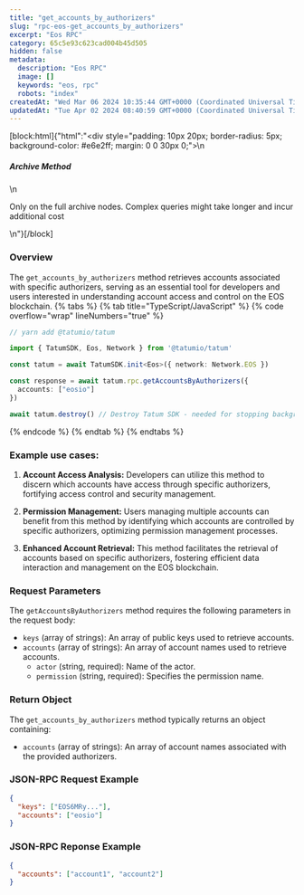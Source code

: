 ```yaml
---
title: "get_accounts_by_authorizers"
slug: "rpc-eos-get_accounts_by_authorizers"
excerpt: "Eos RPC"
category: 65c5e93c623cad004b45d505
hidden: false
metadata: 
  description: "Eos RPC"
  image: []
  keywords: "eos, rpc"
  robots: "index"
createdAt: "Wed Mar 06 2024 10:35:44 GMT+0000 (Coordinated Universal Time)"
updatedAt: "Tue Apr 02 2024 08:40:59 GMT+0000 (Coordinated Universal Time)"
---
```

[block:html]{"html":"<div style=\"padding: 10px 20px; border-radius: 5px; background-color: #e6e2ff; margin: 0 0 30px 0;\">\n  <h5>Archive Method</h5>\n  <p>Only on the full archive nodes. Complex queries might take longer and incur additional cost</p>\n</div>"}[/block]

### Overview

The `get_accounts_by_authorizers` method retrieves accounts associated with specific authorizers, serving as an essential tool for developers and users interested in understanding account access and control on the EOS blockchain.
{% tabs %}
{% tab title="TypeScript/JavaScript" %}
{% code overflow="wrap" lineNumbers="true" %}

```typescript
// yarn add @tatumio/tatum

import { TatumSDK, Eos, Network } from '@tatumio/tatum'

const tatum = await TatumSDK.init<Eos>({ network: Network.EOS })

const response = await tatum.rpc.getAccountsByAuthorizers({
  accounts: ["eosio"]
})

await tatum.destroy() // Destroy Tatum SDK - needed for stopping background jobs
```
{% endcode %}
{% endtab %}
{% endtabs %}

### Example use cases:

1. **Account Access Analysis:**
   Developers can utilize this method to discern which accounts have access through specific authorizers, fortifying access control and security management.

2. **Permission Management:**
   Users managing multiple accounts can benefit from this method by identifying which accounts are controlled by specific authorizers, optimizing permission management processes.

3. **Enhanced Account Retrieval:**
   This method facilitates the retrieval of accounts based on specific authorizers, fostering efficient data interaction and management on the EOS blockchain.

### Request Parameters

The `getAccountsByAuthorizers` method requires the following parameters in the request body:

* `keys` (array of strings): An array of public keys used to retrieve accounts.
* `accounts` (array of strings): An array of account names used to retrieve accounts.
  * `actor` (string, required): Name of the actor.
  * `permission` (string, required): Specifies the permission name.

### Return Object 

The `get_accounts_by_authorizers` method typically returns an object containing:

* `accounts` (array of strings): An array of account names associated with the provided authorizers.

### JSON-RPC Request Example

```json
{
  "keys": ["EOS6MRy..."],
  "accounts": ["eosio"]
}
```
### JSON-RPC Reponse Example

```json
{
  "accounts": ["account1", "account2"]
}
```